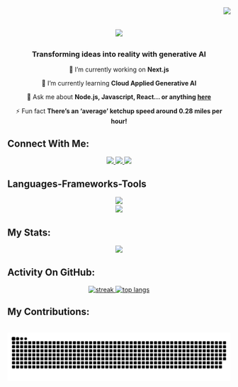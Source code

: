 <img align="right" src="https://visitor-badge.laobi.icu/badge?page_id=Sohail-crypto-collab.Sohail-crypto-collab" />
<h1 align="center">
    <img src="https://readme-typing-svg.herokuapp.com/?font=Righteous&size=45&center=true&vCenter=true&width=800&height=90&duration=4000&lines=Hi+There!+👋;+MY+Self+Muhammad+Sohail+Rehman!;" />
</h1>
 
 <h3 align="center">Transforming ideas into reality with generative AI</h3>
 <div align="center">
  
  🔭 I’m currently working on **Next.js**
 
 🌱 I’m currently learning **Cloud Applied Generative AI**

💬 Ask me about **Node.js, Javascript, React... or anything [here](https://github.com/Sohail-crypto-collab/Sohail-crypto-collab/pulls)**

⚡ Fun fact **There’s an ‘average’ ketchup speed around 0.28 miles per hour!**
</div>

  
## Connect With Me:
<div align="center" id="badges">
    <a href="mailto:sohailrehman011@gamil.com">
    <img src="https://img.shields.io/badge/Gmail-333333?style=for-the-badge&logo=gmail&logoColor=red" />
  </a>
   <a href="" target="_blank">
    <img src="https://img.shields.io/badge/LinkedIn-0077B5?style=for-the-badge&logo=linkedin&logoColor=white" target="_blank" />
  </a>
   <a href="" target="_blank">
     <img src="https://img.shields.io/badge/Portfolio-FF5722?style=for-the-badge&logo=todoist&logoColor=white" target="_blank" /> <!-- sqlite, safari, google-chrome are other good icon options -->
  </a>
 
</div>

### <h2> Languages-Frameworks-Tools </h2>

<div align="center">
<img src="https://skillicons.dev/icons?i=github,git,css,figma"/><br/>
<img src="https://skillicons.dev/icons?i=firebase,html,js,react,tailwind,ts,vercel,nextjs"/>
</div>




## My Stats:
<p align="center">
<img height="200px" src="https://github-readme-stats.vercel.app/api?username=sohail-crypto-collab&hide_border=true&show_icons=true&count_private=true&theme=gruvbox&bg_color=151515">
</p>

## Activity On GitHub:

<div align="center">

<a href="https://github.com/sohail-crypto-collab">      
<img title="stats" alt="streak" src="https://github-readme-streak-stats.herokuapp.com/?user=sohail-crypto-collab&theme=gruvbox&hide_border=true&stroke=f53b3b"/>
<img width=420 src="https://github-readme-stats-salesp07.vercel.app/api/top-langs/?username=Sohail-crypto-collab&hide=HTML&langs_count=8&layout=compact&theme=gruvbox&hide_border=true&stroke=f53b3b&size_weight=0.5&count_weight=0.5&exclude_repo=github-readme-stats" alt="top langs" />
</a> 

</div>

## My Contributions: 
<div >

  <br>
  <img alt="snake eating my contributions" src="https://raw.githubusercontent.com/Sohail-crypto-collab/Sohail-crypto-collab/output/github-contribution-grid-snake-dark.svg" />

  
  <br/>


  
</div>














